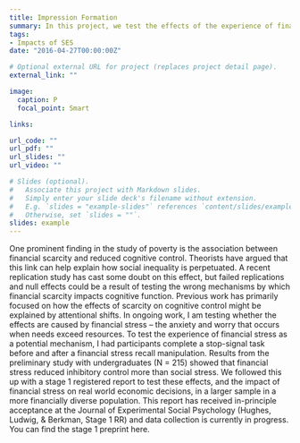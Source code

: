 ```yaml
---
title: Impression Formation
summary: In this project, we test the effects of the experience of financial stress on inhibitory control, an executive function associated with self-control.
tags:
- Impacts of SES
date: "2016-04-27T00:00:00Z"

# Optional external URL for project (replaces project detail page).
external_link: ""

image:
  caption: P
  focal_point: Smart

links:

url_code: ""
url_pdf: ""
url_slides: ""
url_video: ""

# Slides (optional).
#   Associate this project with Markdown slides.
#   Simply enter your slide deck's filename without extension.
#   E.g. `slides = "example-slides"` references `content/slides/example-slides.md`.
#   Otherwise, set `slides = ""`.
slides: example
---
```


One prominent finding in the study of poverty is the association between financial scarcity and reduced cognitive control. Theorists have argued that this link can help explain how social inequality is perpetuated. A recent replication study has cast some doubt on this effect, but failed replications and null effects could be a result of testing the wrong mechanisms by which financial scarcity impacts cognitive function. Previous work has primarily focused on how the effects of scarcity on cognitive control might be explained by attentional shifts. In ongoing work, I am testing whether the effects are caused by financial stress – the anxiety and worry that occurs when needs exceed resources. To test the experience of financial stress as a potential mechanism, I had participants complete a stop-signal task before and after a financial stress recall manipulation. Results from the preliminary study with undergraduates (N = 215) showed that financial stress reduced inhibitory control more than social stress. We followed this up with a stage 1 registered report to test these effects, and the impact of financial stress on real world economic decisions, in a larger sample in a more financially diverse population. This report has received in-principle acceptance at the Journal of Experimental Social Psychology (Hughes, Ludwig, & Berkman, Stage 1 RR) and data collection is currently in progress. You can find the stage 1 preprint here.

